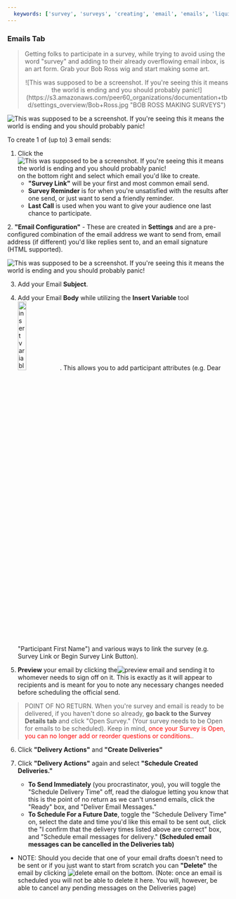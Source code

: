 ```yaml
---
  keywords: ['survey', 'surveys', 'creating', 'email', 'emails', 'liquid', 'survey link', 'heads up', 'survey link', 'reminder', 'last call', 'sending']
---
```


### Emails Tab
>Getting folks to participate in a survey, while trying to avoid using the word "survey" and adding to their already overflowing email inbox, is an art form. Grab your Bob Ross wig and start making some art. 
> <center>![This was supposed to be a screenshot. If you're seeing this it means the world is ending and you should probably panic!](https://s3.amazonaws.com/peer60_organizations/documentation+tbd/settings_overview/Bob+Ross.jpg "BOB ROSS MAKING SURVEYS")</center> 


![This was supposed to be a screenshot. If you're seeing this it means the world is ending and you should probably panic!](https://s3.amazonaws.com/peer60_organizations/documentation+tbd/survey_emails/1+emails+page+with+one+email+scheduled.png)

To create 1 of (up to) 3 email sends:

1. Click the ![This was supposed to be a screenshot. If you're seeing this it means the world is ending and you should probably panic!](https://s3.amazonaws.com/peer60_organizations/documentation+tbd/Icons/add+email+icon.png "add email") on the bottom right and select which email you'd like to create.
	* **"Survey Link"** will be your first and most common email send.
	* **Survey Reminder** is for when you're unsatisfied with the results after one send, or just want to send a friendly reminder.
	* **Last Call** is used when you want to give your audience one last chance to participate.

<a id="email_configuration"></a>
2. **"Email Configuration"** - These are created in **Settings** and are a pre-configured combination of the email address we want to send from, email address (if different) you'd like replies sent to, and an email signature (HTML supported).
	
![This was supposed to be a screenshot. If you're seeing this it means the world is ending and you should probably panic!](https://s3.amazonaws.com/peer60_organizations/documentation+tbd/survey_emails/2+email+creation+page+updated.png)

3. Add your Email **Subject**.

4. Add your Email **Body** while utilizing the **Insert Variable** tool <img src="https://s3.amazonaws.com/peer60_organizations/documentation+tbd/Icons/Insert+Variable.png" alt="insert variable" style="width: 20%"/>. This allows you to add participant attributes (e.g. Dear "Participant First Name") and various ways to link the survey (e.g. Survey Link or Begin Survey Link Button).

5. **Preview** your email by clicking the![](https://s3.amazonaws.com/peer60_organizations/documentation+tbd/Icons/preview+email.png "preview email") and sending it to whomever needs to sign off on it. This is exactly as it will appear to recipients and is meant for you to note any necessary changes needed before scheduling the official send. 
   
 >POINT OF NO RETURN. When you're survey and email is ready to be delivered, if you haven't done so already, **go back to the Survey Details tab** and click "Open Survey." (Your survey needs to be Open for emails to be scheduled). Keep in mind, <span style="color:red">once your Survey is Open, you can no longer add or reorder questions or conditions.</span>.    
   
6. Click **"Delivery Actions"** and **"Create Deliveries"**

7. Click **"Delivery Actions"** again and select **"Schedule Created Deliveries."**
	* **To Send Immediately** (you procrastinator, you), you will toggle the "Schedule Delivery Time" off, read the dialogue letting you know that this is the point of no return as we can't unsend emails, click the "Ready" box, and "Deliver Email Messages."
	* **To Schedule For a Future Date**, toggle the "Schedule Delivery Time" on, select the date and time you'd like this email to be sent out, click the "I confirm that the delivery times listed above are correct" box, and "Schedule email messages for delivery." **(Scheduled email messages can be cancelled in the Deliveries tab)**


*  NOTE: Should you decide that one of your email drafts doesn't need to be sent or if you just want to start from scratch you can **"Delete"** the email by clicking ![](https://s3.amazonaws.com/peer60_organizations/documentation+tbd/Icons/delete+email.png "delete email") on the bottom. (Note: once an email is scheduled you will not be able to delete it here. You will, however, be able to cancel any pending messages on the Deliveries page)
